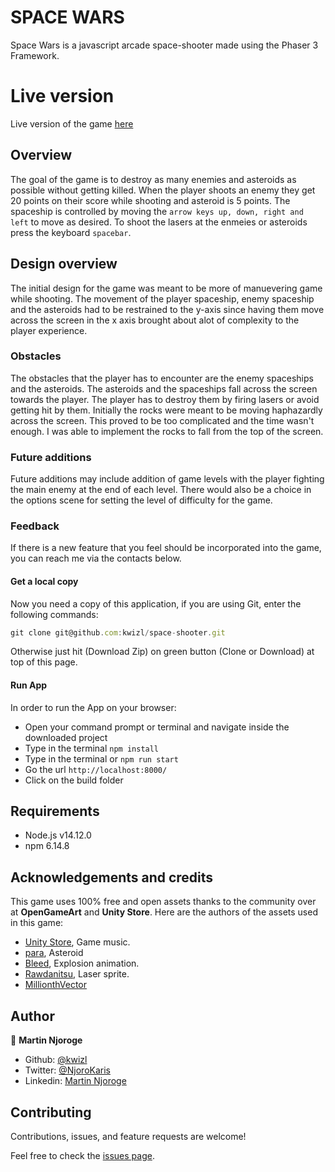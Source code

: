 # SPACE WARS

Space Wars is a javascript arcade space-shooter made using the Phaser 3 Framework.


# Live version
Live version of the game [here](https://kwizl.github.io/space-shooter/)

## Overview
The goal of the game is to destroy as many enemies and asteroids as possible without getting killed. When the player shoots an enemy they get 20 points on their score while shooting and asteroid is 5 points. The spaceship is controlled by moving the `arrow keys up, down, right and left` to move as desired. To shoot the lasers at the enmeies or asteroids press the keyboard `spacebar`.

## Design overview

The initial design for the game was meant to be more of manuevering game while shooting. The movement of the player spaceship, enemy spaceship and the asteroids had to be restrained to the y-axis since having them move across the screen in the x axis brought about alot of complexity to the player experience.

### Obstacles
The obstacles that the player has to encounter are the enemy spaceships and the asteroids. The asteroids and the spaceships fall across the screen towards the player. The player has to destroy them by firing lasers or avoid getting hit by them. Initially the rocks were meant to be moving haphazardly across the screen. This proved to be too complicated and the time wasn't enough. I was able to implement the rocks to fall from the top of the screen.

### Future additions
Future additions may include addition of game levels with the player fighting the main enemy at the end of each level. There would also be a choice in the options scene for setting the level of difficulty for the game.

### Feedback
If there is a new feature that you feel should be incorporated into the game, you can reach me via the contacts below.

#### Get a local copy
Now you need a copy of this application, if you are using Git, enter the following commands:
```js
git clone git@github.com:kwizl/space-shooter.git
```
Otherwise just hit (Download Zip) on green button (Clone or Download) at top of this page.

#### Run App

In order to run the App on your browser:
- Open your command prompt or terminal and navigate inside the downloaded project
- Type in the terminal `npm install`
- Type in the terminal or `npm run start`
- Go the url `http://localhost:8000/`
- Click on the build folder

## Requirements
- Node.js v14.12.0
- npm 6.14.8

## Acknowledgements and credits
This game uses 100% free and open assets thanks to the community over at **OpenGameArt** and **Unity Store**. Here are the authors of the assets used in this game:

- [Unity Store](), Game music.
- [para](https://opengameart.org/content/low-poly-rocks), Asteroid
- [Bleed](https://opengameart.org/users/bleed), Explosion animation.
- [Rawdanitsu](https://opengameart.org/users/rawdanitsu), Laser sprite.
- [MillionthVector](https://opengameart.org/content/set-faction5-spaceships)

## Author

👤 **Martin Njoroge**

- Github: [@kwizl](https://github.com/kwizl)
- Twitter: [@NjoroKaris](https://twitter.com/NjoroKaris)
- Linkedin: [Martin Njoroge](https://www.linkedin.com/in/martin-kariuki-njoroge/)

## Contributing

Contributions, issues, and feature requests are welcome!

Feel free to check the [issues page](issues/).
